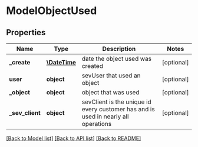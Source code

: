 # ModelObjectUsed

## Properties
Name | Type | Description | Notes
------------ | ------------- | ------------- | -------------
**_create** | [**\DateTime**](\DateTime.md) | date the object used was created | [optional] 
**user** | **object** | sevUser that used an object | [optional] 
**_object** | **object** | object that was used | [optional] 
**_sev_client** | **object** | sevClient is the unique id every customer has and is used in nearly all operations | [optional] 

[[Back to Model list]](../README.md#documentation-for-models) [[Back to API list]](../README.md#documentation-for-api-endpoints) [[Back to README]](../README.md)


